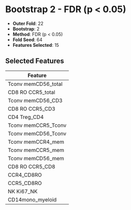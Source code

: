 # Bootstrap 2 - FDR (p < 0.05)

- **Outer Fold**: 22
- **Bootstrap**: 2
- **Method**: FDR (p < 0.05)
- **Fold Seed**: 64
- **Features Selected**: 15

## Selected Features

| Feature |
|---------|
| Tconv memCD56_total |
| CD8 RO CCR5_total |
| Tconv memCD56_CD3 |
| CD8 RO CCR5_CD3 |
| CD4 Treg_CD4 |
| Tconv memCCR5_Tconv |
| Tconv memCD56_Tconv |
| Tconv memCCR4_mem |
| Tconv memCCR5_mem |
| Tconv memCD56_mem |
| CD8 RO CCR5_CD8 |
| CCR4_CD8RO |
| CCR5_CD8RO |
| NK Ki67_NK |
| CD14mono_myeloid |
